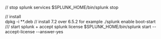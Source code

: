  // stop splunk services 
$SPLUNK_HOME/bin/splunk stop

// install  
dpkg -i **.deb // install 7.2 over 6.5.2 for example
./splunk enable boot-start
 /// start splunk + accept splunk license
$SPLUNK_HOME/bin/splunk start --accept-license --answer-yes
